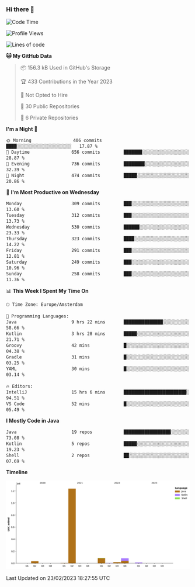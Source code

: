 ### Hi there 👋


<!--START_SECTION:waka-->
![Code Time](http://img.shields.io/badge/Code%20Time-3%2C033%20hrs%2018%20mins-blue)

![Profile Views](http://img.shields.io/badge/Profile%20Views-1-blue)

![Lines of code](https://img.shields.io/badge/From%20Hello%20World%20I%27ve%20Written-1.5%20million%20lines%20of%20code-blue)

**🐱 My GitHub Data** 

> 📦 156.3 kB Used in GitHub's Storage 
 > 
> 🏆 433 Contributions in the Year 2023
 > 
> 🚫 Not Opted to Hire
 > 
> 📜 30 Public Repositories 
 > 
> 🔑 6 Private Repositories 
 > 
**I'm a Night 🦉** 

```text
🌞 Morning                406 commits         ████░░░░░░░░░░░░░░░░░░░░░   17.87 % 
🌆 Daytime                656 commits         ███████░░░░░░░░░░░░░░░░░░   28.87 % 
🌃 Evening                736 commits         ████████░░░░░░░░░░░░░░░░░   32.39 % 
🌙 Night                  474 commits         █████░░░░░░░░░░░░░░░░░░░░   20.86 % 
```
📅 **I'm Most Productive on Wednesday** 

```text
Monday                   309 commits         ███░░░░░░░░░░░░░░░░░░░░░░   13.60 % 
Tuesday                  312 commits         ███░░░░░░░░░░░░░░░░░░░░░░   13.73 % 
Wednesday                530 commits         ██████░░░░░░░░░░░░░░░░░░░   23.33 % 
Thursday                 323 commits         ████░░░░░░░░░░░░░░░░░░░░░   14.22 % 
Friday                   291 commits         ███░░░░░░░░░░░░░░░░░░░░░░   12.81 % 
Saturday                 249 commits         ███░░░░░░░░░░░░░░░░░░░░░░   10.96 % 
Sunday                   258 commits         ███░░░░░░░░░░░░░░░░░░░░░░   11.36 % 
```


📊 **This Week I Spent My Time On** 

```text
🕑︎ Time Zone: Europe/Amsterdam

💬 Programming Languages: 
Java                     9 hrs 22 mins       ███████████████░░░░░░░░░░   58.66 % 
Kotlin                   3 hrs 28 mins       █████░░░░░░░░░░░░░░░░░░░░   21.71 % 
Groovy                   42 mins             █░░░░░░░░░░░░░░░░░░░░░░░░   04.38 % 
Gradle                   31 mins             █░░░░░░░░░░░░░░░░░░░░░░░░   03.25 % 
YAML                     30 mins             █░░░░░░░░░░░░░░░░░░░░░░░░   03.14 % 

🔥 Editors: 
IntelliJ                 15 hrs 6 mins       ████████████████████████░   94.51 % 
VS Code                  52 mins             █░░░░░░░░░░░░░░░░░░░░░░░░   05.49 % 
```

**I Mostly Code in Java** 

```text
Java                     19 repos            ██████████████████░░░░░░░   73.08 % 
Kotlin                   5 repos             █████░░░░░░░░░░░░░░░░░░░░   19.23 % 
Shell                    2 repos             ██░░░░░░░░░░░░░░░░░░░░░░░   07.69 % 
```



**Timeline**

![Lines of Code chart](https://raw.githubusercontent.com/powercasgamer/powercasgamer/master/assets/bar_graph.png)


 Last Updated on 23/02/2023 18:27:55 UTC
<!--END_SECTION:waka-->
